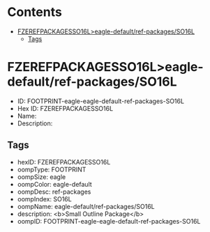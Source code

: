 



Contents
========

* [FZEREFPACKAGESSO16L>eagle-default/ref-packages/SO16L](#fzerefpackagesso16leagle-defaultref-packagesso16l)
	* [Tags](#tags)

# FZEREFPACKAGESSO16L>eagle-default/ref-packages/SO16L

- ID: FOOTPRINT-eagle-eagle-default-ref-packages-SO16L
- Hex ID: FZEREFPACKAGESSO16L
- Name: 
- Description: 

## Tags

- hexID: FZEREFPACKAGESSO16L
- oompType: FOOTPRINT
- oompSize: eagle
- oompColor: eagle-default
- oompDesc: ref-packages
- oompIndex: SO16L
- oompName: eagle-default/ref-packages/SO16L
- description: &lt;b&gt;Small Outline Package&lt;/b&gt;
- oompID: FOOTPRINT-eagle-eagle-default-ref-packages-SO16L

